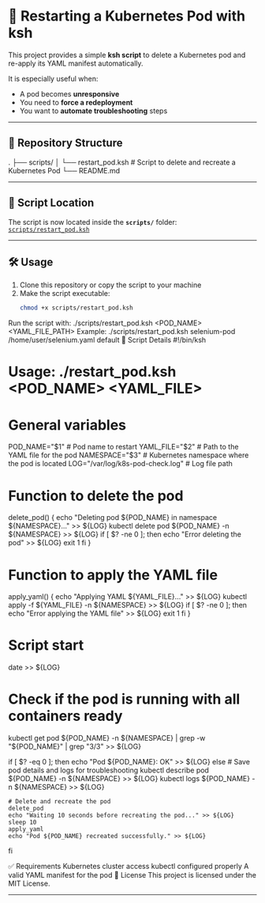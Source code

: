 # 📝 Restarting a Kubernetes Pod with ksh

This project provides a simple **ksh script** to delete a Kubernetes pod and re-apply its YAML manifest automatically.  

It is especially useful when:
- A pod becomes **unresponsive**  
- You need to **force a redeployment**  
- You want to **automate troubleshooting** steps  

---

## 📂 Repository Structure  

.
├── scripts/
│ └── restart_pod.ksh # Script to delete and recreate a Kubernetes Pod
└── README.md

---

## 📜 Script Location  

The script is now located inside the **`scripts/`** folder:  
[`scripts/restart_pod.ksh`](scripts/restart_pod.ksh)  

---

## 🛠️ Usage  

1. Clone this repository or copy the script to your machine  
2. Make the script executable:  
   ```bash
   chmod +x scripts/restart_pod.ksh
Run the script with:
./scripts/restart_pod.ksh <POD_NAME> <YAML_FILE_PATH> <NAMESPACE>
Example:
./scripts/restart_pod.ksh selenium-pod /home/user/selenium.yaml default
📖 Script Details
#!/bin/ksh
# Usage: ./restart_pod.ksh <POD_NAME> <YAML_FILE> <NAMESPACE>

# General variables
POD_NAME="$1"        # Pod name to restart
YAML_FILE="$2"       # Path to the YAML file for the pod
NAMESPACE="$3"       # Kubernetes namespace where the pod is located
LOG="/var/log/k8s-pod-check.log"  # Log file path

# Function to delete the pod
delete_pod() {
    echo "Deleting pod ${POD_NAME} in namespace ${NAMESPACE}..." >> ${LOG}
    kubectl delete pod ${POD_NAME} -n ${NAMESPACE} >> ${LOG}
    if [ $? -ne 0 ]; then
        echo "Error deleting the pod" >> ${LOG}
        exit 1
    fi
}

# Function to apply the YAML file
apply_yaml() {
    echo "Applying YAML ${YAML_FILE}..." >> ${LOG}
    kubectl apply -f ${YAML_FILE} -n ${NAMESPACE} >> ${LOG}
    if [ $? -ne 0 ]; then
        echo "Error applying the YAML file" >> ${LOG}
        exit 1
    fi
}

# Script start
date >> ${LOG}
# Check if the pod is running with all containers ready
kubectl get pod ${POD_NAME} -n ${NAMESPACE} | grep -w "${POD_NAME}" | grep "3/3" >> ${LOG}

if [ $? -eq 0 ]; then
    echo "Pod ${POD_NAME}: OK" >> ${LOG}
else
    # Save pod details and logs for troubleshooting
    kubectl describe pod ${POD_NAME} -n ${NAMESPACE} >> ${LOG}
    kubectl logs ${POD_NAME} -n ${NAMESPACE} >> ${LOG}
    
    # Delete and recreate the pod
    delete_pod
    echo "Waiting 10 seconds before recreating the pod..." >> ${LOG}
    sleep 10
    apply_yaml
    echo "Pod ${POD_NAME} recreated successfully." >> ${LOG}
fi

✅ Requirements
Kubernetes cluster access
kubectl configured properly
A valid YAML manifest for the pod
📜 License
This project is licensed under the MIT License.

---

